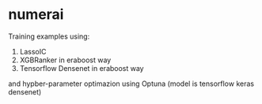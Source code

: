 # numerai

Training examples using:
  1. LassoIC
  2. XGBRanker in eraboost way
  3. Tensorflow Densenet in eraboost way
 
 and hypber-parameter optimazion using Optuna (model is tensorflow keras densenet)
   
